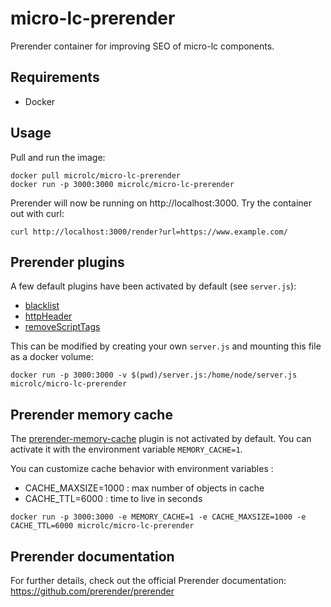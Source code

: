 # micro-lc-prerender
Prerender container for improving SEO of micro-lc components.

## Requirements

- Docker

## Usage

Pull and run the image:

```
docker pull microlc/micro-lc-prerender
docker run -p 3000:3000 microlc/micro-lc-prerender
```
Prerender will now be running on http://localhost:3000. Try the container out with curl:

```
curl http://localhost:3000/render?url=https://www.example.com/
```

## Prerender plugins

A few default plugins have been activated by default (see `server.js`):
- [blacklist](https://github.com/prerender/prerender/blob/master/lib/plugins/blacklist.js)
- [httpHeader](https://github.com/prerender/prerender/blob/master/lib/plugins/httpHeaders.js)
- [removeScriptTags](https://github.com/prerender/prerender/blob/master/lib/plugins/removeScriptTags.js)

This can be modified by creating your own `server.js` and mounting this file as a docker volume:

```
docker run -p 3000:3000 -v $(pwd)/server.js:/home/node/server.js microlc/micro-lc-prerender
```

## Prerender memory cache

The [prerender-memory-cache](https://github.com/prerender/prerender-memory-cache) plugin is not activated by default.
You can activate it with the environment variable `MEMORY_CACHE=1`.

You can customize cache behavior with environment variables :
- CACHE_MAXSIZE=1000 : max number of objects in cache
- CACHE_TTL=6000 : time to live in seconds

```
docker run -p 3000:3000 -e MEMORY_CACHE=1 -e CACHE_MAXSIZE=1000 -e CACHE_TTL=6000 microlc/micro-lc-prerender
```

## Prerender documentation

For further details, check out the official Prerender documentation: https://github.com/prerender/prerender
